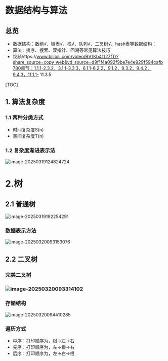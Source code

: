 # 数据结构与算法

## 总览

- 数据结构：数组√、链表√、栈√、队列√、⼆叉树√、hash表等数据结构：
- 算法：排序、搜索、双指针、回溯等常⻅算法技巧
- 视频https://www.bilibili.com/video/BV1Kb41127fT/?share_source=copy_web&vd_source=d9f1f4a092f9be7e4e929f594cafb780章节：1.1.1-2.3.2，3.1.1-3.3.3，6.1.1-6.2.2，9.1.2，9.3.2，9.4.2，9.4.3，11.1.1- 11.3.5

[TOC]

## 1. 算法复杂度

### 1.1 两种分类方式

- 时间复杂度S(n)
- 空间复杂度T(n)

### 1.2 复杂度渐进表示法

   ![image-20250319124824724](https://java-sky-take-outzyd.oss-cn-beijing.aliyuncs.com/typora/20250321135455469.png)

# 2.树

## 2.1 普通树

![image-20250319192254291](https://java-sky-take-outzyd.oss-cn-beijing.aliyuncs.com/typora/20250321135459120.png)

### 数据表示方法

![image-20250320093153076](https://java-sky-take-outzyd.oss-cn-beijing.aliyuncs.com/typora/20250321135501838.png)

## 2.2 二叉树

### 完美二叉树

### ![image-20250320093314102](https://java-sky-take-outzyd.oss-cn-beijing.aliyuncs.com/typora/20250321135504372.png)

### 存储结构

![image-20250320094410285](https://java-sky-take-outzyd.oss-cn-beijing.aliyuncs.com/typora/20250321135507083.png)

### 遍历方式

- 中序：打印顺序为，根->左->右
- 先序：打印顺序为，左->根->右
- 后序：打印顺序为，左->右->根




